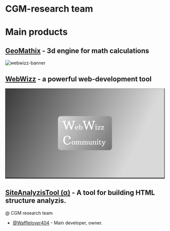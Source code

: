 # CGM-research team

# Main products

## [GeoMathix](https://github.com/CGM-research/GeoMathix) - 3d engine for math calculations
![webwizz-banner](https://github.com/CGM-research/Design-resources/blob/main/Pictures%2Fbanner.jpg)
## [WebWizz](https://github.com/CGM-research/WebWizz-CGM) - a powerful web-development tool
![webwizz-banner](https://github.com/CGM-research/WebWizz-CGM/blob/main/ExtraFiles/banner.png)
## [SiteAnalyzisTool (α)](https://github.com/CGM-research/SiteAnalyzis) - A tool for building HTML structure analyzis.

@ CGM research team
- [@Wafflelover404](https://github.com/wafflelover404) - Main developer, owner.


<!--

**Here are some ideas to get you started:**

🙋‍♀️ A short introduction - what is your organization all about?
🌈 Contribution guidelines - how can the community get involved?
👩‍💻 Useful resources - where can the community find your docs? Is there anything else the community should know?
🍿 Fun facts - what does your team eat for breakfast?
🧙 Remember, you can do mighty things with the power of [Markdown](https://docs.github.com/github/writing-on-github/getting-started-with-writing-and-formatting-on-github/basic-writing-and-formatting-syntax)
-->
